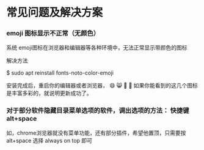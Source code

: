 # 常见问题及解决方案

### emoji 图标显示不正常（无颜色）

系统 emoji图标在浏览器和编辑器等各种环境中，无法正常显示带颜色的图标

解决方法

$ sudo apt reinstall fonts-noto-color-emoji

安装完成后，重启你的编辑器或者浏览器， 😄 😸 🍹 🍎 如果你能看到的这几个图标是丰富多彩的，就说明更新成功了。

### 对于部分软件隐藏目录菜单选项的软件，调出选项的方法： 快捷键 alt+space

如，chrome浏览器就没有菜单功能，还有部分插件，希望他置顶，只需要按 alt+space 选择 always on top 即可
